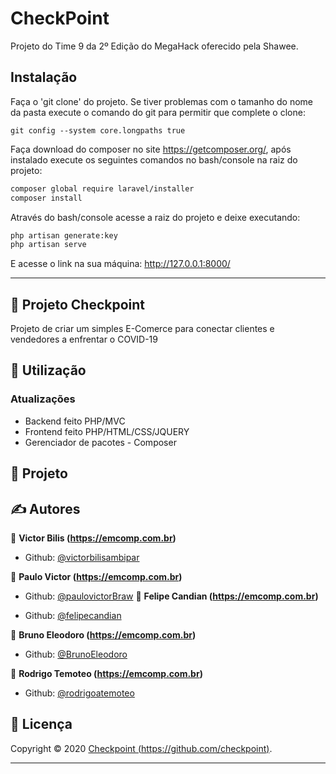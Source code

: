 
# CheckPoint

Projeto do Time 9 da 2º Edição do MegaHack oferecido pela Shawee.

## Instalação

Faça o 'git clone' do projeto. Se tiver problemas com o tamanho do nome da pasta execute o comando do git para permitir que complete o clone:

```git
git config --system core.longpaths true
```

Faça download do composer no site https://getcomposer.org/, após instalado execute os seguintes comandos no bash/console na raiz do projeto:

```bash
composer global require laravel/installer
composer install
```

Através do bash/console acesse a raiz do projeto e deixe executando:
```bash
php artisan generate:key
php artisan serve
```
E acesse o link na sua máquina: http://127.0.0.1:8000/

--------------------------------------------------------------------

## 📖 Projeto Checkpoint
Projeto de criar um simples E-Comerce para conectar clientes e vendedores a enfrentar o COVID-19


## 🚀 Utilização

<h3>Atualizações</h3>
<ul>
	<li>Backend feito PHP/MVC</li>
	<li>Frontend feito PHP/HTML/CSS/JQUERY</li>
	<li>Gerenciador de pacotes - Composer</li>
</ul>


## 📖 Projeto




## ✍ Autores

👤 **Victor Bilis (https://emcomp.com.br)**

* Github: [@victorbilisambipar](https://github.com/victorbilisambipar)

👤 **Paulo Victor (https://emcomp.com.br)**

* Github: [@paulovictorBraw](https://github.com/paulovictorBraw)
👤 **Felipe Candian (https://emcomp.com.br)**

* Github: [@felipecandian]( https://github.com/felipecandian)

👤 **Bruno Eleodoro (https://emcomp.com.br)**

* Github: [@BrunoEleodoro]( https://github.com/BrunoEleodoro)

👤 **Rodrigo Temoteo (https://emcomp.com.br)**

* Github: [@rodrigoatemoteo]( https://github.com/rodrigoatemoteo)

## 📝 Licença

Copyright © 2020 [Checkpoint (https://github.com/checkpoint)](https://github.com/checkpoint).<br />

***

